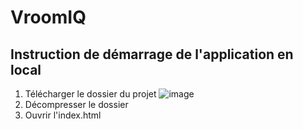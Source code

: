 # VroomIQ

## Instruction de démarrage de l'application en local
1. Télécharger le dossier du projet
![image](https://github.com/user-attachments/assets/1249bfc8-9ecd-461e-bb6b-5d08385c6924)
2. Décompresser le dossier
3. Ouvrir l'index.html

